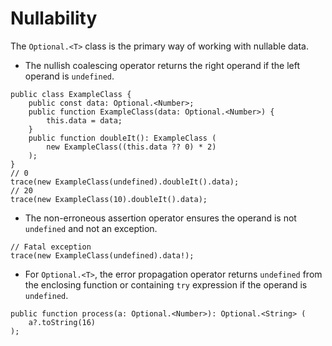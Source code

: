 # Nullability

The `Optional.<T>` class is the primary way of working with nullable data.

* The nullish coalescing operator returns the right operand if the left operand is `undefined`.

```
public class ExampleClass {
    public const data: Optional.<Number>;
    public function ExampleClass(data: Optional.<Number>) {
        this.data = data;
    }
    public function doubleIt(): ExampleClass (
        new ExampleClass((this.data ?? 0) * 2)
    );
}
// 0
trace(new ExampleClass(undefined).doubleIt().data);
// 20
trace(new ExampleClass(10).doubleIt().data);
```

* The non-erroneous assertion operator ensures the operand is not `undefined` and not an exception.

```
// Fatal exception
trace(new ExampleClass(undefined).data!);
```

* For `Optional.<T>`, the error propagation operator returns `undefined` from the enclosing function or containing `try` expression if the operand is `undefined`.

```
public function process(a: Optional.<Number>): Optional.<String> (
    a?.toString(16)
);
```